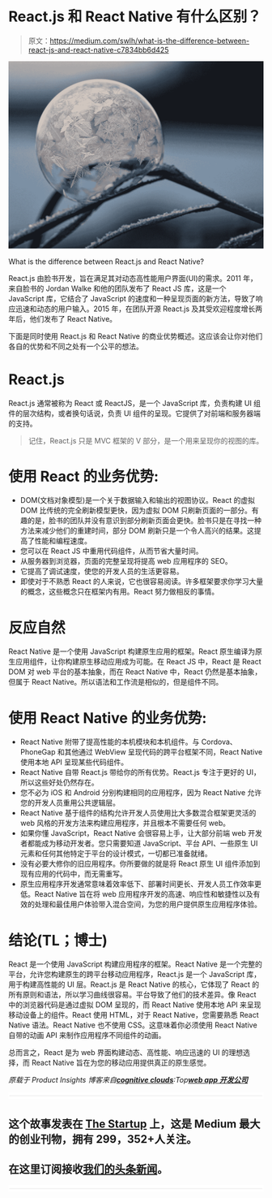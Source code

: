 # React.js 和 React Native 有什么区别？

> 原文：<https://medium.com/swlh/what-is-the-difference-between-react-js-and-react-native-c7834bb6d425>

![](img/9e6329e8b164f425a74400833d7a85b2.png)

What is the difference between React.js and React Native?

React.js 由脸书开发，旨在满足其对动态高性能用户界面(UI)的需求。2011 年，来自脸书的 Jordan Walke 和他的团队发布了 React JS 库，这是一个 JavaScript 库，它结合了 JavaScript 的速度和一种呈现页面的新方法，导致了响应迅速和动态的用户输入。2015 年，在团队开源 React.js 及其受欢迎程度增长两年后，他们发布了 React Native。

下面是同时使用 React.js 和 React Native 的商业优势概述。这应该会让你对他们各自的优势和不同之处有一个公平的想法。

# React.js

React.js 通常被称为 React 或 ReactJS，是一个 JavaScript 库，负责构建 UI 组件的层次结构，或者换句话说，负责 UI 组件的呈现。它提供了对前端和服务器端的支持。

> 记住，React.js 只是 MVC 框架的 V 部分，是一个用来呈现你的视图的库。

# 使用 React 的业务优势:

*   DOM(文档对象模型)是一个关于数据输入和输出的视图协议。React 的虚拟 DOM 比传统的完全刷新模型更快，因为虚拟 DOM 只刷新页面的一部分。有趣的是，脸书的团队并没有意识到部分刷新页面会更快。脸书只是在寻找一种方法来减少他们的重建时间，部分 DOM 刷新只是一个令人高兴的结果。这提高了性能和编程速度。
*   您可以在 React JS 中重用代码组件，从而节省大量时间。
*   从服务器到浏览器，页面的完整呈现将提高 web 应用程序的 SEO。
*   它提高了调试速度，使您的开发人员的生活更容易。
*   即使对于不熟悉 React 的人来说，它也很容易阅读。许多框架要求你学习大量的概念，这些概念只在框架内有用。React 努力做相反的事情。

# 反应自然

React Native 是一个使用 JavaScript 构建原生应用的框架。React 原生编译为原生应用组件，让你构建原生移动应用成为可能。在 React JS 中，React 是 React DOM 对 web 平台的基本抽象，而在 React Native 中，React 仍然是基本抽象，但属于 React Native。所以语法和工作流是相似的，但是组件不同。

# 使用 React Native 的业务优势:

*   React Native 附带了提高性能的本机模块和本机组件。与 Cordova、PhoneGap 和其他通过 WebView 呈现代码的跨平台框架不同，React Native 使用本地 API 呈现某些代码组件。
*   React Native 自带 React.js 带给你的所有优势。React.js 专注于更好的 UI，所以这些好处仍然存在。
*   您不必为 iOS 和 Android 分别构建相同的应用程序，因为 React Native 允许您的开发人员重用公共逻辑层。
*   React Native 基于组件的结构允许开发人员使用比大多数混合框架更灵活的 web 风格的开发方法来构建应用程序，并且根本不需要任何 web。
*   如果你懂 JavaScript，React Native 会很容易上手，让大部分前端 web 开发者都能成为移动开发者。您只需要知道 JavaScript、平台 API、一些原生 UI 元素和任何其他特定于平台的设计模式，一切都已准备就绪。
*   没有必要大修你的旧应用程序。你所要做的就是将 React 原生 UI 组件添加到现有应用的代码中，而无需重写。
*   原生应用程序开发通常意味着效率低下、部署时间更长、开发人员工作效率更低。React Native 旨在将 web 应用程序开发的高速、响应性和敏捷性以及有效的处理和最佳用户体验带入混合空间，为您的用户提供原生应用程序体验。

# 结论(TL；博士)

React 是一个使用 JavaScript 构建应用程序的框架。React Native 是一个完整的平台，允许您构建原生的跨平台移动应用程序，React.js 是一个 JavaScript 库，用于构建高性能的 UI 层。React.js 是 React Native 的核心，它体现了 React 的所有原则和语法，所以学习曲线很容易。平台导致了他们的技术差异。像 React 中的浏览器代码是通过虚拟 DOM 呈现的，而 React Native 使用本地 API 来呈现移动设备上的组件。React 使用 HTML，对于 React Native，您需要熟悉 React Native 语法。React Native 也不使用 CSS。这意味着你必须使用 React Native 自带的动画 API 来制作应用程序不同组件的动画。

总而言之，React 是为 web 界面构建动态、高性能、响应迅速的 UI 的理想选择，而 React Native 旨在为您的移动应用提供真正的原生感觉。

*原载于 Product Insights 博客来自*[***cognitive clouds***](https://www.cognitiveclouds.com)*:Top*[***web app 开发公司***](https://www.cognitiveclouds.com/custom-software-development-services/web-application-development-company)

![](img/731acf26f5d44fdc58d99a6388fe935d.png)

## 这个故事发表在 [The Startup](https://medium.com/swlh) 上，这是 Medium 最大的创业刊物，拥有 299，352+人关注。

## 在这里订阅接收[我们的头条新闻](http://growthsupply.com/the-startup-newsletter/)。

![](img/731acf26f5d44fdc58d99a6388fe935d.png)